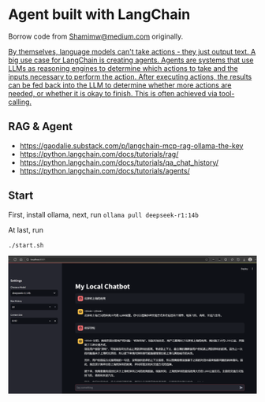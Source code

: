 # Agent built with LangChain

Borrow code from [Shamimw@medium.com](https://medium.com/@Shamimw/building-a-local-ai-chatbot-using-streamlit-langchain-and-ollama-484b82083988) originally.

[By themselves, language models can't take actions - they just output text. A big use case for LangChain is creating agents. Agents are systems that use LLMs as reasoning engines to determine which actions to take and the inputs necessary to perform the action. After executing actions, the results can be fed back into the LLM to determine whether more actions are needed, or whether it is okay to finish. This is often achieved via tool-calling.](https://python.langchain.com/docs/tutorials/agents/)

## RAG & Agent

* https://gaodalie.substack.com/p/langchain-mcp-rag-ollama-the-key
* https://python.langchain.com/docs/tutorials/rag/
* https://python.langchain.com/docs/tutorials/qa_chat_history/
* https://python.langchain.com/docs/tutorials/agents/


## Start

First, install ollama, next, run `ollama pull deepseek-r1:14b`

At last, run
```
./start.sh
```

![alt text](../assets/media/1748600958462.png)